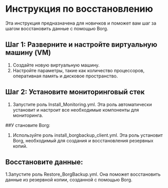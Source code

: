 # Инструкция по восстановлению

Эта инструкция предназначена для новичков и поможет вам шаг за шагом восстановить данные с помощью Borg.

## Шаг 1: Разверните и настройте виртуальную машину (VM)

1. Создайте новую виртуальную машину.
2. Настройте параметры, такие как количество процессоров, оперативная память и дисковое пространство.

## Шаг 2: Установите мониторинговый стек
1. Запустите роль Install_Monitoring.yml. Эта роль автоматически установит и настроит все необходимые компоненты для мониторинга.

##У становите Borg:

1. Используйте роль install_borgbackup_client.yml. Эта роль установит Borg, необходимый для создания и восстановления резервных копий.

## Восстановите данные:

1.Запустите роль Restore_BorgBackup.yml. Она поможет восстановить данные из резервной копии, созданной с помощью Borg.
